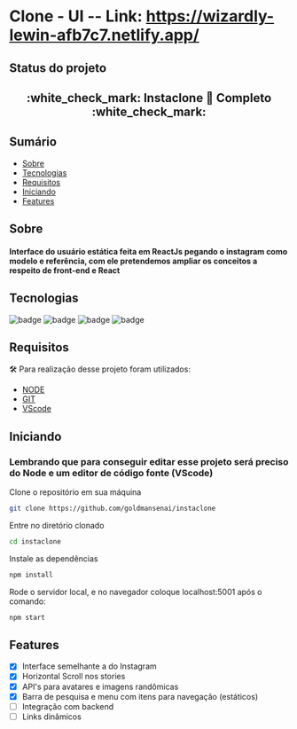 # Clone - UI -- Link: https://wizardly-lewin-afb7c7.netlify.app/

## Status do projeto
<h2 align="center"> 
	:white_check_mark: Instaclone 🚀 Completo :white_check_mark:
</h2>

## Sumário
<!--ts-->
   * [Sobre](#Sobre)
   * [Tecnologias](#Tecnologias)
   * [Requisitos](#Requisitos)
   * [Iniciando](#Iniciando)
   * [Features](#Features)
<!--te-->

## Sobre
<h4> Interface do usuário estática feita em ReactJs pegando o instagram como modelo e referência, com ele pretendemos ampliar os conceitos a respeito de front-end e React </h4>

## Tecnologias
![badge](https://img.shields.io/badge/JS-ReactJS-yellow)
![badge](https://img.shields.io/badge/CSS-Sass(SCSS)-ff69b4)
![badge](https://img.shields.io/badge/JS-JSX-yellow)
![badge](https://img.shields.io/badge/Netlify-Deploy-blue)

## Requisitos
:hammer_and_wrench: Para realização desse projeto foram utilizados:
- [NODE](https://nodejs.org/en/)
- [GIT](https://git-scm.com/)
- [VScode](https://code.visualstudio.com/)

## Iniciando
### Lembrando que para conseguir editar esse projeto será preciso do Node e um editor de código fonte (VScode)

Clone o repositório em sua máquina
```bash
git clone https://github.com/goldmansenai/instaclone
```
Entre no diretório clonado
```bash
cd instaclone
```
Instale as dependências
```bash
npm install
```
Rode o servidor local, e no navegador coloque localhost:5001 após o comando:
```bash
npm start
```

## Features
- [x] Interface semelhante a do Instagram
- [x] Horizontal Scroll nos stories
- [x] API's para avatares e imagens randômicas
- [x] Barra de pesquisa e menu com itens para navegação (estáticos)
- [ ] Integração com backend
- [ ] Links dinâmicos
